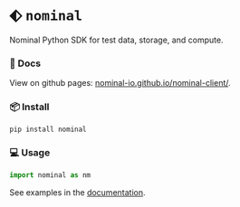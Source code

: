 # ⬖ `nominal`

Nominal Python SDK for test data, storage, and compute.

### 📖 Docs
View on github pages: [nominal-io.github.io/nominal-client/](https://nominal-io.github.io/nominal-client/).

### 📦 Install
```sh
pip install nominal
```

### 💻 Usage

```py
import nominal as nm
```

See examples in the [documentation](https://nominal-io.github.io/nominal-client/usage/examples).
